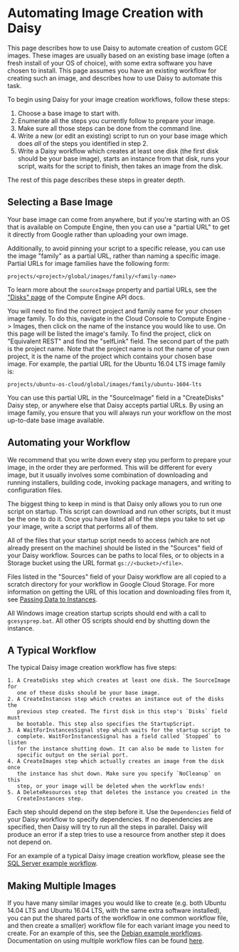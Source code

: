 # Automating Image Creation with Daisy

This page describes how to use Daisy to automate creation of custom GCE images.
These images are usually based on an existing base image (often a fresh install
of your OS of choice), with some extra software you have chosen to install. This
page assumes you have an existing workflow for creating such an image, and
describes how to use Daisy to automate this task.

To begin using Daisy for your image creation workflows, follow these steps:

  1. Choose a base image to start with.
  2. Enumerate all the steps you currently follow to prepare your image.
  3. Make sure all those steps can be done from the command line.
  4. Write a new (or edit an existing) script to run on your base image which
     does *all* of the steps you identified in step 2.
  5. Write a Daisy workflow which creates at least one disk (the first disk
     should be your base image), starts an instance from that disk, runs your
     script, waits for the script to finish, then takes an image from the disk.

The rest of this page describes these steps in greater depth.

## Selecting a Base Image

Your base image can come from anywhere, but if you're starting with an OS that
is available on Compute Engine, then you can use a "partial URL" to get it
directly from Google rather than uploading your own image.

Additionally, to avoid pinning your script to a specific release, you can use
the image "family" as a partial URL, rather than naming a specific image.
Partial URLs for image families have the following form:

    projects/<project>/global/images/family/<family-name>

To learn more about the `sourceImage` property and partial URLs, see the
["Disks"
page](https://cloud.google.com/compute/docs/reference/latest/disks#sourceImage)
of the Compute Engine API docs.

You will need to find the correct project and family name for your chosen image
family. To do this, navigate in the Cloud Console to Compute Engine -> Images,
then click on the name of the instance you would like to use. On this page will
be listed the image's family. To find the project, click on "Equivalent REST"
and find the "selfLink" field. The second part of the path is the project name.
Note that the project name is not the name of your own project, it is the name
of the project which contains your chosen base image. For example, the partial
URL for the Ubuntu 16.04 LTS image family is:

    projects/ubuntu-os-cloud/global/images/family/ubuntu-1604-lts

You can use this partial URL in the "SourceImage" field in a "CreateDisks" Daisy
step, or anywhere else that Daisy accepts partial URLs. By using an image
family, you ensure that you will always run your workflow on the most up-to-date
base image available.

## Automating your Workflow

We recommend that you write down every step you perform to prepare your image,
in the order they are performed. This will be different for every image, but it
usually involves some combination of downloading and running installers,
building code, invoking package managers, and writing to configuration files.

The biggest thing to keep in mind is that Daisy only allows you to run one
script on startup. This script can download and run other scripts, but it must
be the one to do it. Once you have listed all of the steps you take to set up
your image, write a script that performs all of them.

All of the files that your startup script needs to access (which are not already
present on the machine) should be listed in the "Sources" field of your Daisy
workflow. Sources can be paths to local files, or to objects in a Storage bucket
using the URL format `gs://<bucket>/<file>`.

Files listed in the "Sources" field of your Daisy workflow are all copied to a
scratch directory for your workflow in Google Cloud Storage. For more
information on getting the URL of this location and downloading files from it,
see [Passing Data to Instances](daisy-passing-data.md).

All Windows image creation startup scripts should end with a call to
`gcesysprep.bat`. All other OS scripts should end by shutting down the instance.

## A Typical Workflow

The typical Daisy image creation workflow has five steps:

    1. A CreateDisks step which creates at least one disk. The SourceImage for
       one of these disks should be your base image.
    2. A CreateInstances step which creates an instance out of the disks the
       previous step created. The first disk in this step's `Disks` field must
       be bootable. This step also specifies the StartupScript.
    3. A WaitForInstancesSignal step which waits for the startup script to
       complete. WaitForInstancesSignal has a field called `Stopped` to listen
       for the instance shutting down. It can also be made to listen for
       specific output on the serial port.
    4. A CreateImages step which actually creates an image from the disk once
       the instance has shut down. Make sure you specify `NoCleanup` on this
       step, or your image will be deleted when the workflow ends!
    5. A DeleteResources step that deletes the instance you created in the
       CreateInstances step.

Each step should depend on the step before it. Use the `Dependencies` field of
your Daisy workflow to specify dependencies. If no dependencies are specified,
then Daisy will try to run all the steps in parallel. Daisy will produce an
error if a step tries to use a resource from another step it does not depend on.

For an example of a typical Daisy image creation workflow, please see the [SQL
Server example workflow](../daisy_workflows/image_build/sqlserver).

## Making Multiple Images

If you have many similar images you would like to create (e.g. both Ubuntu 14.04
LTS and Ubuntu 16.04 LTS, with the same extra software installed), you can put
the shared parts of the workflow in one common workflow file, and then create a
small(er) workflow file for each variant image you need to create. For an
example of this, see the [Debian example
workflows](../daisy_workflows/image_build/debian). Documentation on using
multiple workflow files can be found [here](daisy-reusing-workflows.md).
